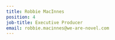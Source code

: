 ```yaml
---
title: Robbie MacInnes
position: 4
job-title: Executive Producer
email: robbie.macinnes@we-are-novel.com
---
```


